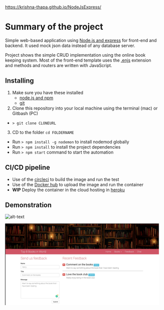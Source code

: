 https://krishna-thapa.github.io/NodeJsExpress/

# Summary of the project
Simple web-based application using [Node.js and express](http://expressjs.com/) for front-end and backend. It used mock json data instead of any database server.

Project shows the simple CRUD implementation using the online book keeping system. Most of the front-end template uses the [.enjs](https://ejs.co/) extension and methods and routers are written with JavaScript. 

## Installing
1. Make sure you have these installed
	- [node.js and npm](http://nodejs.org/)
	- [git](http://git-scm.com/)
2. Clone this repository into your local machine using the terminal (mac) or Gitbash (PC) 
- `> git clone CLONEURL`
3. CD to the folder `cd FOLDERNAME`
- Run `> npm install -g nodemon` to install nodemod globally
- Run `> npm install` to install the project dependencies
- Run `> npm start` command to start the automation

## CI/CD pipeline 
- Use of the [circleci](https://circleci.com/) to build the image and run the test 
- Use of the [Docker hub](https://hub.docker.com/) to upload the image and run the container 
- **WIP** Deploy the container in the cloud hosting in [heroku](https://www.heroku.com/)

## Demonstration
![alt-text](app/public/images/Web-application.gif)

![alt-text](app/public/images/Feedback.jpg)
